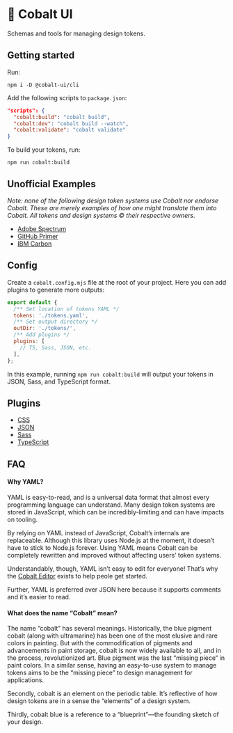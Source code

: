 # 💎 Cobalt UI

Schemas and tools for managing design tokens.

## Getting started

Run:

```
npm i -D @cobalt-ui/cli
```

Add the following scripts to `package.json`:

```json
"scripts": {
  "cobalt:build": "cobalt build",
  "cobalt:dev": "cobalt build --watch",
  "cobalt:validate": "cobalt validate"
}
```

To build your tokens, run:

```
npm run cobalt:build
```

## Unofficial Examples

_Note: none of the following design token systems use Cobalt nor endorse Cobalt. These are merely examples of how one might translate them into Cobalt. All tokens and design systems © their respective owners._

- [Adobe Spectrum](./examples/adobe)
- [GitHub Primer](./examples/github)
- [IBM Carbon](./examples/ibm)

## Config

Create a `cobalt.config.mjs` file at the root of your project. Here you can add plugins to generate more outputs:

```js
export default {
  /** Set location of tokens YAML */
  tokens: './tokens.yaml',
  /** Set output directory */
  outDir: './tokens/',
  /** Add plugins */
  plugins: [
    // TS, Sass, JSON, etc.
  ],
};
```

In this example, running `npm run cobalt:build` will output your tokens in JSON, Sass, and TypeScript format.

## Plugins

- [CSS](./packages/plugin-css)
- [JSON](./packages/plugin-json)
- [Sass](./packages/plugin-sass)
- [TypeScript](./packages/plugin-ts)

## FAQ

#### Why YAML?

YAML is easy-to-read, and is a universal data format that almost every programming language can understand. Many design token systems are stored in JavaScript, which can be incredibly-limiting and can have impacts on tooling.

By relying on YAML instead of JavaScript, Cobalt’s internals are replaceable. Although this library uses Node.js at the moment, it doesn’t have to stick to Node.js forever. Using YAML means Cobalt can be completely rewritten and improved without affecting
users’ token systems.

Understandably, though, YAML isn’t easy to edit for everyone! That’s why the [Cobalt Editor](https://cobalt-ui.pages.dev/editor) exists to help peole get started.

Further, YAML is preferred over JSON here because it supports comments and it’s easier to read.

#### What does the name “Cobalt” mean?

The name ”cobalt” has several meanings. Historically, the blue pigment cobalt (along with ultramarine) has been one of the most elusive and rare colors in painting. But with the commodification of pigments and advancements in paint storage, cobalt is now
widely available to all, and in the process, revolutionized art. Blue pigment was the last “missing piece“ in paint colors. In a similar sense, having an easy-to-use system to manage tokens aims to be the “missing piece” to design management for
applications.

Secondly, cobalt is an element on the periodic table. It’s reflective of how design tokens are in a sense the “elements“ of a design system.

Thirdly, cobalt blue is a reference to a “blueprint”—the founding sketch of your design.

